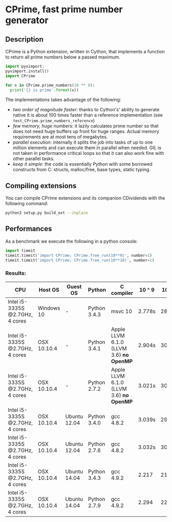 # CPrime, fast prime number generator

## Description

CPrime is a Python extension, written in Cython, that implements a function to
return all prime numbers below a passed maximum.

```python
import pyximport;
pyximport.install()
import CPrime

for x in CPrime.prime_numbers(10 ** 8):
  print('{} is prime'.format(x))
```

The implementations takes advantage of the following:
- *two order of magnitude faster*: thanks to Cython's' ability to generate
  native it is about 100 times faster than a reference implementation (see
  `test_CPrime.prime_numbers_reference`)
- *few memory, huge numbers*: it lazily calculates prime number so that
  does not need huge buffers up front for huge ranges. Actual memory
  requirements are at most tens of megabytes.
- *parallel execution*: internally it splits the job into tasks of up to one
  million elements and can execute them in parallel when needed. GIL is not
  taken in performance critical loops so that it can also work fine with other
  parallel tasks.
- *keep it simple*: the code is essentially Python with some borrowed
  constructs from C: structs, malloc/free, base types, static typing.


## Compiling extensions


You can compile CPrime extensions and its companion CDividends with the
following command:


```sh
python3 setup.py build_ext --inplace
```


## Performances

As a benchmark we execute the following in a python console:

```python
import timeit
timeit.timeit('import CPrime; CPrime.free_run(10**9)', number=1)
timeit.timeit('import CPrime; CPrime.free_run(10**10)', number=1)
```

### Results:

| CPU | Host OS | Guest OS | Python | C compiler | 10 ^ 9 | 10 ^ 10 |
| --- | ------- | -------- | ------ | ---------- | ------ | ------- |
| Intel i5-3335S @2.7GHz, 4 cores | Windows 10 | - | Python 3.4.3 | msvc 10 | 2.778s | 28.043s |
| Intel i5-3335S @2.7GHz, 4 cores | OSX 10.10.4 | - | Python 3.4.1 | Apple LLVM 6.1.0 (LLVM 3.6) **no OpenMP** | 2.904s | 30.561s |
| Intel i5-3335S @2.7GHz, 4 cores | OSX 10.10.4 | - | Python 2.7.2 | Apple LLVM 6.1.0 (LLVM 3.6) **no OpenMP** | 3.021s | 30.884s |
| Intel i5-3335S @2.7GHz, 4 cores | OSX 10.10.4 | Ubuntu 12.04 | Python 3.4.0 | gcc 4.8.2 | 3.039s | 29.191 |
| Intel i5-3335S @2.7GHz, 4 cores | OSX 10.10.4 | Ubuntu 12.04 | Python 2.7.6 | gcc 4.8.2 | 3.032s | 30.700 |
| Intel i5-3335S @2.7GHz, 4 cores | OSX 10.10.4 | Ubuntu 14.04 | Python 3.4.3 | gcc 4.9.2 | 2.217 | 21.193 |
| Intel i5-3335S @2.7GHz, 4 cores | OSX 10.10.4 | Ubuntu 14.04 | Python 2.7.9 | gcc 4.9.2 | 2.294 | 22.380 |

